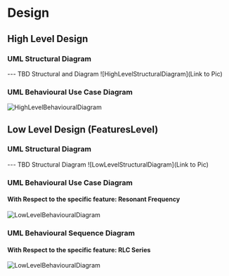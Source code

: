 # Design

## High Level Design 

### UML Structural Diagram
--- TBD Structural and Diagram
![HighLevelStructuralDiagram](Link to Pic)

### UML Behavioural Use Case Diagram
![HighLevelBehaviouralDiagram](https://github.com/ar4240/ImpCalc/blob/main/2_Architecture/behavioural%20Diagrams/USECASE_HL.jpg)



## Low Level Design (FeaturesLevel)

### UML Structural Diagram
--- TBD Structural Diagram
![LowLevelStructuralDiagram](Link to Pic)

### UML Behavioural Use Case Diagram
#### With Respect to the specific feature: Resonant Frequency
![LowLevelBehaviouralDiagram](https://github.com/ar4240/ImpCalc/blob/main/2_Architecture/behavioural%20Diagrams/Sequence_LL.jpg)

### UML Behavioural Sequence Diagram
#### With Respect to the specific feature: RLC Series
![LowLevelBehaviouralDiagram](https://github.com/ar4240/ImpCalc/blob/main/2_Architecture/behavioural%20Diagrams/USECASE_LL.JPG)

